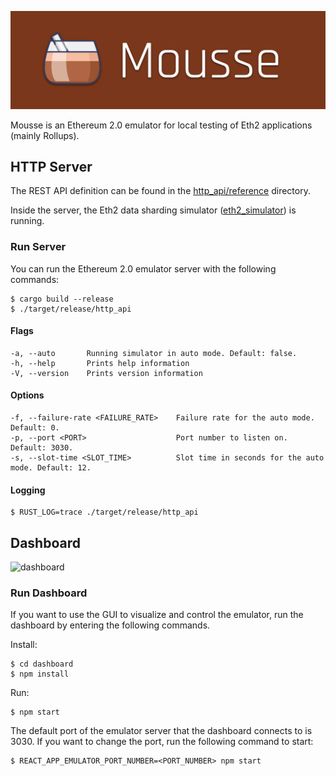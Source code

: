 ![](mousse.png)

Mousse is an Ethereum 2.0 emulator for local testing of Eth2 applications (mainly Rollups).

## HTTP Server

The REST API definition can be found in the [http_api/reference](http_api/reference) directory.

Inside the server, the Eth2 data sharding simulator ([eth2_simulator](simulator/)) is running.

### Run Server
You can run the Ethereum 2.0 emulator server with the following commands:
```
$ cargo build --release
$ ./target/release/http_api
```

#### Flags
```
-a, --auto       Running simulator in auto mode. Default: false.
-h, --help       Prints help information
-V, --version    Prints version information
```
#### Options
```
-f, --failure-rate <FAILURE_RATE>    Failure rate for the auto mode. Default: 0.
-p, --port <PORT>                    Port number to listen on. Default: 3030.
-s, --slot-time <SLOT_TIME>          Slot time in seconds for the auto mode. Default: 12.
```

#### Logging
```
$ RUST_LOG=trace ./target/release/http_api 
```

## Dashboard
![dashboard](https://user-images.githubusercontent.com/20497787/109783408-511b4600-7c4d-11eb-8f58-634003d7a9c7.png)

### Run Dashboard
If you want to use the GUI to visualize and control the emulator, run the dashboard by entering the following commands.

Install:
```
$ cd dashboard
$ npm install
```

Run:
```
$ npm start
```

The default port of the emulator server that the dashboard connects to is 3030.
If you want to change the port, run the following command to start:
```
$ REACT_APP_EMULATOR_PORT_NUMBER=<PORT_NUMBER> npm start
```
